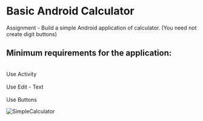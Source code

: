 # Basic Android Calculator

Assignment - Build a simple Android application of calculator. (You need not create digit buttons)

## Minimum requirements for the application:

<br>Use Activity</br>
<br>Use Edit - Text</br>
<br> Use Buttons</br>



![SimpleCalculator](https://user-images.githubusercontent.com/66898730/155666300-305d314c-3f6f-4120-9573-f00291767384.gif)
